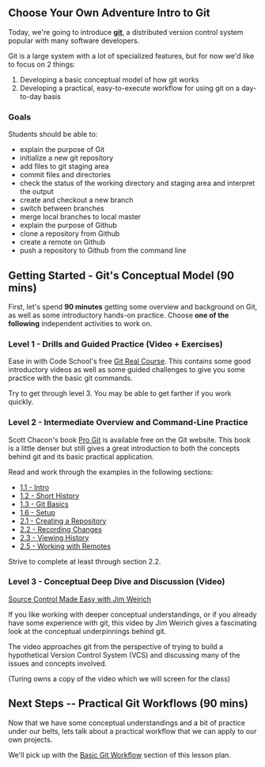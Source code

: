 ## Choose Your Own Adventure Intro to Git

Today, we're going to introduce **[git](https://git-scm.com/)**, a distributed
version control system popular with many software developers.

Git is a large system with a lot of specialized features,
but for now we'd like to focus on 2 things:

1. Developing a basic conceptual model of how git works
2. Developing a practical, easy-to-execute workflow for using
git on a day-to-day basis

### Goals

Students should be able to:

* explain the purpose of Git
* initialize a new git repository
* add files to git staging area
* commit files and directories
* check the status of the working directory and staging area and interpret the output
* create and checkout a new branch
* switch between branches
* merge local branches to local master
* explain the purpose of Github
* clone a repository from Github
* create a remote on Github
* push a repository to Github from the command line

## Getting Started - Git's Conceptual Model (90 mins)

First, let's spend **90 minutes** getting some overview and background
on Git, as well as some introductory hands-on practice.
Choose **one of the following** independent activities to work on.

### Level 1 - Drills and Guided Practice (Video + Exercises)

Ease in with Code School's free [Git Real Course](https://www.codeschool.com/courses/git-real).
This contains some good introductory videos as well as some guided
challenges to give you some practice with the basic git commands.

Try to get through level 3. You may be able to get farther if you
work quickly.

### Level 2 - Intermediate Overview and Command-Line Practice

Scott Chacon's book [Pro Git](https://git-scm.com/book/en/v2) is available
free on the Git website. This book is a little denser but still gives
a great introduction to both the concepts behind git and its basic practical
application.

Read and work through the examples in the following sections:

* [1.1 - Intro](https://git-scm.com/book/en/v2/Getting-Started-About-Version-Control)
* [1.2 - Short History](https://git-scm.com/book/en/v2/Getting-Started-A-Short-History-of-Git)
* [1.3 - Git Basics](https://git-scm.com/book/en/v2/Getting-Started-Git-Basics)
* [1.6 - Setup](https://git-scm.com/book/en/v2/Getting-Started-First-Time-Git-Setup)
* [2.1 - Creating a Repository](https://git-scm.com/book/en/v2/Git-Basics-Getting-a-Git-Repository)
* [2.2 - Recording Changes](https://git-scm.com/book/en/v2/Git-Basics-Recording-Changes-to-the-Repository)
* [2.3 - Viewing History](https://git-scm.com/book/en/v2/Git-Basics-Viewing-the-Commit-History)
* [2.5 - Working with Remotes](https://git-scm.com/book/en/v2/Git-Basics-Working-with-Remotes)

Strive to complete at least through section 2.2.

### Level 3 - Conceptual Deep Dive and Discussion (Video)

[Source Control Made Easy with Jim Weirich](https://pragprog.com/screencast/v-jwsceasy/source-control-made-easy)

If you like working with deeper conceptual understandings, or if you already have
some experience with git, this video by Jim Weirich gives a fascinating look
at the conceptual underpinnings behind git.

The video approaches git from the perspective of trying to build a hypothetical
Version Control System (VCS) and discussing many of the issues and concepts involved.

(Turing owns a copy of the video which we will screen for the class)

## Next Steps -- Practical Git Workflows (90 mins)

Now that we have some conceptual understandings and a bit of practice under our
belts, lets talk about a practical workflow that we can apply to our own projects.

We'll pick up with the [Basic Git Workflow](https://github.com/turingschool/lesson_plans/blob/master/ruby_01-object_oriented_programming_with_ruby/intro_to_git.markdown#a-basic-git-workflow)
section of this lesson plan.

